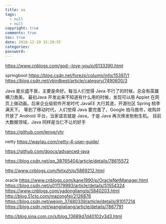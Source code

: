 ```yaml
---
title: aa
tags:
  - null
  - null
copyright: true
comments: true
toc: true
date: 2018-12-19 15:29:55
categories:
password:
---
```

  

https://www.cnblogs.com/god--love-you/p/6133390.html

springboot
https://blog.csdn.net/forezp/column/info/15397/1
https://blog.csdn.net/vbirdbest/article/category/7490600/3


Java 能长盛不衰，主要是命好。每当人们觉得 Java 不行了的时候，总会有英雄横刀救美。
最初Java 开发出来不知道有什么用的时候，发现可以用 Applet 在网页上做动画。后来企业级软件开发时代 JavaEE 大行其道，开源社区 Spring 桃李满天下。
等到了移动时代，人们觉得 Java 要完蛋了，Google 拍马救市，收购并开放了 Android 平台，当家语言就是 Java，于是 Java 再次焕发勃勃生机。
目前大数据领域，Java 同样是当仁不让的好手

https://github.com/lenve/vhr

netty
https://waylau.com/netty-4-user-guide/

https://github.com/doocs/advanced-java


https://blog.csdn.net/qq_38765404/article/details/78615572

http://www.cnblogs.com/felixzh/p/5869212.html



oracle
https://www.cnblogs.com/kane1990/p/OracleNetManager.html
https://blog.csdn.net/u011179993/article/details/51554324
https://www.cnblogs.com/yadongliang/p/5840203.html
http://blog.51cto.com/mazongfei/2126876
https://blog.csdn.net/weixin_37480339/article/details/81017214
https://blog.csdn.net/wangjialiang/article/details/7867791

http://blog.sina.com.cn/s/blog_13689d7d40102y3d3.html


